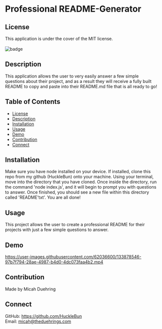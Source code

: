 # Professional README-Generator

## License
This application is under the cover of the MIT license.
<br>
<br>
![badge](https://img.shields.io/badge/license-MIT-brightgreen)

## Description
This application allows the user to very easily answer a few simple questions about their project, and as a result they will receive a fully built README to copy and paste into their README.md file that is all ready to go! 

## Table of Contents
- [License](#license)
- [Description](#description)
- [Installation](#installation)
- [Usage](#usage)
- [Demo](#demo)
- [Contribution](#contribution)
- [Connect](#connect)

## Installation
Make sure you have node installed on your device. If installed, clone this repo from my github (HuckleBun) onto your machine. Using your terminal, move into the directory that you have cloned. Once inside the directory, run the command 'node index.js', and it will begin to prompt you with questions to answer. Once finished, you should see a new file within this directory called 'README'txt'. You are all done!

## Usage
This project allows the user to create a professional README for their projects with just a few simple questions to answer.

## Demo
https://user-images.githubusercontent.com/62036600/133878546-97b7f794-28ae-4987-b4d0-4dc073faa4b2.mp4

## Contribution
Made by Micah Duehring

## Connect
GitHub: https://github.com/HuckleBun
<br>
Email: micah@theduehrings.com
